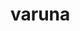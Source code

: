 # varuna

<!-- In the earliest layer of the Rigveda, Varuna is the guardian of moral law. -->
<!-- Varuna monitors the fulfillment of the covenant and punishes those who disobey the covenant. -->
